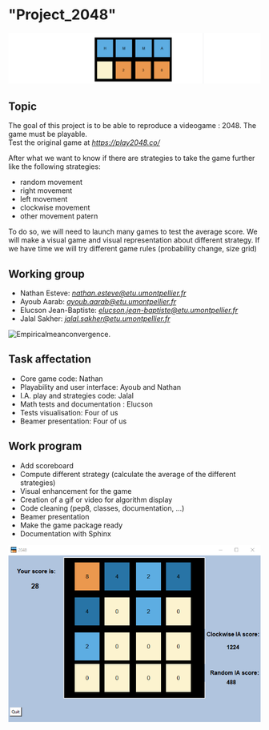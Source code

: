 
# **"Project_2048"**

![image](/Game_picture/Front_presentation_center.png)

## Topic

The goal of this project is to be able to reproduce a videogame : 2048. The game must be playable.  
Test the original game at *https://play2048.co/*

After what we want to know if there are strategies to take the game further like the following strategies:

+ random movement
+ right movement
+ left movement
+ clockwise movement
+ other movement patern

To do so, we will need to launch many games to test the average score. We will make a visual game and visual representation about different strategy. 
If we have time we will try different game rules (probability change, size grid)

## Working group

+ Nathan Esteve: *nathan.esteve@etu.umontpellier.fr*
+ Ayoub Aarab: *ayoub.aarab@etu.umontpellier.fr*
+ Elucson Jean-Baptiste: *elucson.jean-baptiste@etu.umontpellier.fr*
+ Jalal Sakher: *jalal.sakher@etu.umontpellier.fr*

![Empiricalmeanconvergence.](/Game_picture/empirical_mean_convergence.gif)


## Task affectation

+ Core game code: Nathan
+ Playability and user interface: Ayoub and Nathan
+ I.A. play and strategies code: Jalal
+ Math tests and documentation : Elucson
+ Tests visualisation: Four of us
+ Beamer presentation: Four of us


## Work program

+ Add scoreboard
+ Compute different strategy (calculate the average of the different strategies)
+ Visual enhancement for the game
+ Creation of a gif or video for algorithm display
+ Code cleaning (pep8, classes, documentation, ...)
+ Beamer presentation
+ Make the game package ready
+ Documentation with Sphinx



![Grid.](/Game_picture/visual_grid.1.2.0.png)
